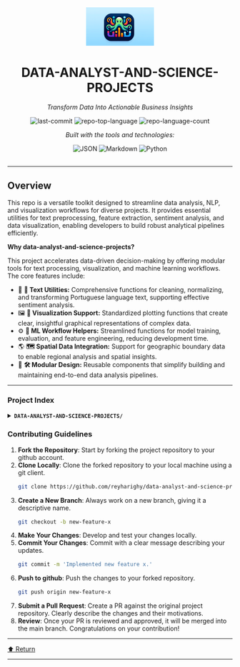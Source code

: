 <div id="top">

<!-- HEADER STYLE: CLASSIC -->
<div align="center">

<img src="data-analyst-and-science-projects.png" width="30%" style="position: relative; top: 0; right: 0;" alt="Project Logo"/>

# DATA-ANALYST-AND-SCIENCE-PROJECTS

<em>Transform Data Into Actionable Business Insights</em>

<!-- BADGES -->
<img src="https://img.shields.io/github/last-commit/reyharighy/data-analyst-and-science-projects?style=flat&logo=git&logoColor=white&color=0080ff" alt="last-commit">
<img src="https://img.shields.io/github/languages/top/reyharighy/data-analyst-and-science-projects?style=flat&color=0080ff" alt="repo-top-language">
<img src="https://img.shields.io/github/languages/count/reyharighy/data-analyst-and-science-projects?style=flat&color=0080ff" alt="repo-language-count">

<em>Built with the tools and technologies:</em>

<img src="https://img.shields.io/badge/JSON-000000.svg?style=flat&logo=JSON&logoColor=white" alt="JSON">
<img src="https://img.shields.io/badge/Markdown-000000.svg?style=flat&logo=Markdown&logoColor=white" alt="Markdown">
<img src="https://img.shields.io/badge/Python-3776AB.svg?style=flat&logo=Python&logoColor=white" alt="Python">

</div>
<br>

---

## Overview

This repo is a versatile toolkit designed to streamline data analysis, NLP, and visualization workflows for diverse projects. It provides essential utilities for text preprocessing, feature extraction, sentiment analysis, and data visualization, enabling developers to build robust analytical pipelines efficiently.

**Why data-analyst-and-science-projects?**

This project accelerates data-driven decision-making by offering modular tools for text processing, visualization, and machine learning workflows. The core features include:

- 🧩 **🎯 Text Utilities:** Comprehensive functions for cleaning, normalizing, and transforming Portuguese language text, supporting effective sentiment analysis.
- 🖼️ **🌟 Visualization Support:** Standardized plotting functions that create clear, insightful graphical representations of complex data.
- ⚙️ **🤖 ML Workflow Helpers:** Streamlined functions for model training, evaluation, and feature engineering, reducing development time.
- 🌎 **🗺️ Spatial Data Integration:** Support for geographic boundary data to enable regional analysis and spatial insights.
- 🔧 **🛠️ Modular Design:** Reusable components that simplify building and maintaining end-to-end data analysis pipelines.

---

### Project Index

<details closed>
	<summary><b><code>DATA-ANALYST-AND-SCIENCE-PROJECTS/</code></b></summary>
	<!-- __root__ Submodule -->
	<details>
		<summary><b>__root__</b></summary>
		<blockquote>
			<div class='directory-path' style='padding: 8px 0; color: #666;'>
				<code><b>⦿ __root__</b></code>
			<table style='width: 100%; border-collapse: collapse;'>
			<thead>
				<tr style='background-color: #f8f9fa;'>
					<th style='width: 30%; text-align: left; padding: 8px;'>File Name</th>
					<th style='text-align: left; padding: 8px;'>Summary</th>
				</tr>
			</thead>
			</table>
		</blockquote>
	</details>
	<!-- Customer-Analysis-on-Brazillian-E-Commerce-by-Olist Submodule -->
	<details>
		<summary><b>Customer-Analysis-on-Brazillian-E-Commerce-by-Olist</b></summary>
		<blockquote>
			<div class='directory-path' style='padding: 8px 0; color: #666;'>
				<code><b>⦿ Customer-Analysis-on-Brazillian-E-Commerce-by-Olist</b></code>
			<table style='width: 100%; border-collapse: collapse;'>
			<thead>
				<tr style='background-color: #f8f9fa;'>
					<th style='width: 30%; text-align: left; padding: 8px;'>File Name</th>
					<th style='text-align: left; padding: 8px;'>Summary</th>
				</tr>
			</thead>
				<tr style='border-bottom: 1px solid #eee;'>
					<td style='padding: 8px;'><b><a href='https://github.com/reyharighy/data-analyst-and-science-projects/blob/master/Customer-Analysis-on-Brazillian-E-Commerce-by-Olist/text_utils.py'>text_utils.py</a></b></td>
					<td style='padding: 8px;'>- Provides a comprehensive suite of functions and classes for text preprocessing, feature extraction, and sentiment analysis tailored to Portuguese language data<br>- Facilitates cleaning, normalization, and transformation of textual data, enabling effective sentiment classification and visualization within a larger e-commerce analytics architecture<br>- Supports building robust NLP pipelines for customer feedback insights in the Brazilian e-commerce context.</td>
				</tr>
				<tr style='border-bottom: 1px solid #eee;'>
					<td style='padding: 8px;'><b><a href='https://github.com/reyharighy/data-analyst-and-science-projects/blob/master/Customer-Analysis-on-Brazillian-E-Commerce-by-Olist/viz_utils.py'>viz_utils.py</a></b></td>
					<td style='padding: 8px;'>- The <code>viz_utils.py</code> file serves as a utility module within the Customer Analysis on Brazilian E-Commerce project, providing essential functions for data visualization<br>- Its primary purpose is to streamline and standardize the creation and customization of plots, enabling clear and insightful graphical representations of customer data and e-commerce metrics<br>- By consolidating plotting functions, this module supports the overall architecture of the project, facilitating effective data exploration and communication through visually compelling charts.</td>
				</tr>
				<tr style='border-bottom: 1px solid #eee;'>
					<td style='padding: 8px;'><b><a href='https://github.com/reyharighy/data-analyst-and-science-projects/blob/master/Customer-Analysis-on-Brazillian-E-Commerce-by-Olist/ml_utils.py'>ml_utils.py</a></b></td>
					<td style='padding: 8px;'>- The <code>ml_utils.py</code> file serves as a utility module within the project, providing a collection of functions and classes to streamline machine learning workflows<br>- It facilitates tasks such as model training, evaluation, and analysis for classification and clustering algorithms, enabling data scientists and developers to focus on model development and improvement<br>- Overall, it enhances the efficiency and organization of the machine learning pipeline in the Brazilian e-commerce analysis project.</td>
				</tr>
				<tr style='border-bottom: 1px solid #eee;'>
					<td style='padding: 8px;'><b><a href='https://github.com/reyharighy/data-analyst-and-science-projects/blob/master/Customer-Analysis-on-Brazillian-E-Commerce-by-Olist/custom_transformers.py'>custom_transformers.py</a></b></td>
					<td style='padding: 8px;'>- Custom_transformers.pyThis module provides custom functions and transformer classes designed to streamline data preprocessing and feature engineering within the Brazilian e-commerce analysis project<br>- It facilitates efficient data ingestion and integrates tailored transformation steps into machine learning pipelines, supporting both data optimization and domain-specific processing tasks essential for the overall analytical architecture.</td>
				</tr>
				<tr style='border-bottom: 1px solid #eee;'>
					<td style='padding: 8px;'><b><a href='https://github.com/reyharighy/data-analyst-and-science-projects/blob/master/Customer-Analysis-on-Brazillian-E-Commerce-by-Olist/Brasil.json'>Brasil.json</a></b></td>
					<td style='padding: 8px;'>- Brasil.jsonThis file defines the geographical boundaries and regional classifications within Brazil, specifically detailing the states and their respective regions<br>- It serves as a foundational data source for spatial analysis and visualization tasks within the broader customer analysis project<br>- By providing precise geographic delineations, this file enables the project to associate customer data with specific locations, facilitating regional insights and targeted decision-making across Brazils diverse territories.</td>
				</tr>
				<tr style='border-bottom: 1px solid #eee;'>
					<td style='padding: 8px;'><b><a href='https://github.com/reyharighy/data-analyst-and-science-projects/blob/master/Customer-Analysis-on-Brazillian-E-Commerce-by-Olist/README.md'>README.md</a></b></td>
					<td style='padding: 8px;'>- The code file in this project is designed to facilitate comprehensive analysis of the Brazilian e-commerce marketplace, specifically focusing on data provided by Olist<br>- Its primary purpose is to process, clean, and analyze transactional and customer data to uncover insights into sales performance, customer behavior, and operational efficiency within the Olist platform<br>- By doing so, it supports data-driven decision-making aimed at enhancing marketplace strategies, improving customer satisfaction, and optimizing logistics and sales processes across Brazil’s e-commerce ecosystem.</td>
				</tr>
				<tr style='border-bottom: 1px solid #eee;'>
					<td style='padding: 8px;'><b><a href='https://github.com/reyharighy/data-analyst-and-science-projects/blob/master/Customer-Analysis-on-Brazillian-E-Commerce-by-Olist/Final_Project.ipynb'>Final_Project.ipynb</a></b></td>
					<td style='padding: 8px;'>- Final_Project.ipynbThis Jupyter Notebook serves as the core analytical report for the customer analysis of the Brazilian e-commerce platform Olist<br>- It consolidates data exploration, preprocessing, and insights generation to understand customer behaviors and segmentation<br>- The notebooks primary purpose is to facilitate data-driven decision-making by providing comprehensive analysis and visualizations that highlight key customer patterns, preferences, and potential opportunities for targeted marketing or service improvements within the broader e-commerce data architecture.</td>
				</tr>
			</table>
		</blockquote>
	</details>
	<!-- Statistical-Analysis-on-Youtube-Trending-Video Submodule -->
	<details>
		<summary><b>Statistical-Analysis-on-Youtube-Trending-Video</b></summary>
		<blockquote>
			<div class='directory-path' style='padding: 8px 0; color: #666;'>
				<code><b>⦿ Statistical-Analysis-on-Youtube-Trending-Video</b></code>
			<table style='width: 100%; border-collapse: collapse;'>
			<thead>
				<tr style='background-color: #f8f9fa;'>
					<th style='width: 30%; text-align: left; padding: 8px;'>File Name</th>
					<th style='text-align: left; padding: 8px;'>Summary</th>
				</tr>
			</thead>
				<tr style='border-bottom: 1px solid #eee;'>
					<td style='padding: 8px;'><b><a href='https://github.com/reyharighy/data-analyst-and-science-projects/blob/master/Statistical-Analysis-on-Youtube-Trending-Video/Data_Understanding.ipynb'>Data_Understanding.ipynb</a></b></td>
					<td style='padding: 8px;'>- Data Understanding in YouTube Trending Video AnalysisThis notebook provides a comprehensive exploration of the YouTube trending videos dataset, focusing on understanding the datas structure, content, and key characteristics<br>- It serves as a foundational step within the overall project architecture, enabling informed decision-making for subsequent analysis and modeling tasks<br>- By examining data distributions, identifying patterns, and clarifying data quality, this component ensures that the insights derived are accurate and meaningful, ultimately supporting the project's goal of analyzing trends and viewer engagement on YouTube.</td>
				</tr>
				<tr style='border-bottom: 1px solid #eee;'>
					<td style='padding: 8px;'><b><a href='https://github.com/reyharighy/data-analyst-and-science-projects/blob/master/Statistical-Analysis-on-Youtube-Trending-Video/Data_Preparation.ipynb'>Data_Preparation.ipynb</a></b></td>
					<td style='padding: 8px;'>- Data_Preparation.ipynbThis notebook serves as a crucial component within the overall data pipeline, responsible for transforming raw YouTube trending video data into a structured and analysis-ready format<br>- It imports foundational data understanding modules, ensuring consistency across the project, and performs data cleaning, feature engineering, and preprocessing steps<br>- These preparations enable accurate and insightful statistical analysis of trending videos, supporting the projects goal of understanding trends and patterns in YouTube content performance.</td>
				</tr>
				<tr style='border-bottom: 1px solid #eee;'>
					<td style='padding: 8px;'><b><a href='https://github.com/reyharighy/data-analyst-and-science-projects/blob/master/Statistical-Analysis-on-Youtube-Trending-Video/Explanatory_Data_Analysis.ipynb'>Explanatory_Data_Analysis.ipynb</a></b></td>
					<td style='padding: 8px;'>- Explanatory Data Analysis NotebookThis Jupyter notebook provides a comprehensive exploratory analysis of the YouTube trending videos dataset<br>- Its primary purpose is to uncover key patterns, insights, and trends within the data, facilitating a deeper understanding of factors influencing trending videos on YouTube<br>- This analysis serves as a foundational step for informing subsequent modeling, feature engineering, or strategic decision-making within the broader project architecture.</td>
				</tr>
				<tr style='border-bottom: 1px solid #eee;'>
					<td style='padding: 8px;'><b><a href='https://github.com/reyharighy/data-analyst-and-science-projects/blob/master/Statistical-Analysis-on-Youtube-Trending-Video/README.md'>README.md</a></b></td>
					<td style='padding: 8px;'>- Facilitates comprehensive statistical analysis of YouTube trending videos within the U.S<br>- region, aiming to uncover patterns, relationships, and insights that influence video popularity and engagement<br>- Supports data-driven decision-making by examining correlations, testing hypotheses, and visualizing trends to enhance content strategy and understanding of factors contributing to trending video sustainability.</td>
				</tr>
			</table>
		</blockquote>
	</details>
	<!-- Traveloka-New-Year-Hotel-Rooms Submodule -->
	<details>
		<summary><b>Traveloka-New-Year-Hotel-Rooms</b></summary>
		<blockquote>
			<div class='directory-path' style='padding: 8px 0; color: #666;'>
				<code><b>⦿ Traveloka-New-Year-Hotel-Rooms</b></code>
			<table style='width: 100%; border-collapse: collapse;'>
			<thead>
				<tr style='background-color: #f8f9fa;'>
					<th style='width: 30%; text-align: left; padding: 8px;'>File Name</th>
					<th style='text-align: left; padding: 8px;'>Summary</th>
				</tr>
			</thead>
				<tr style='border-bottom: 1px solid #eee;'>
					<td style='padding: 8px;'><b><a href='https://github.com/reyharighy/data-analyst-and-science-projects/blob/master/Traveloka-New-Year-Hotel-Rooms/Data_Understanding_and_Preparation.ipynb'>Data_Understanding_and_Preparation.ipynb</a></b></td>
					<td style='padding: 8px;'>- SummaryThis notebook serves as the foundational step in the data pipeline for the Traveloka New Year Hotel Rooms project<br>- It focuses on exploring, analyzing, and cleaning the raw data to ensure quality and consistency<br>- By preparing the data effectively, it enables accurate modeling and insights generation, supporting the overall goal of optimizing hotel room offerings and enhancing user experience during the New Year period<br>- This step is crucial for establishing a reliable data foundation for subsequent analysis and machine learning tasks within the project architecture.</td>
				</tr>
				<tr style='border-bottom: 1px solid #eee;'>
					<td style='padding: 8px;'><b><a href='https://github.com/reyharighy/data-analyst-and-science-projects/blob/master/Traveloka-New-Year-Hotel-Rooms/Explanatory_Data_Analysis.ipynb'>Explanatory_Data_Analysis.ipynb</a></b></td>
					<td style='padding: 8px;'>- Explanatory_Data_Analysis.ipynbThis notebook serves as the foundational analysis component of the project, providing insights into the hotel room data<br>- It explores and visualizes key patterns, trends, and relationships within the dataset to inform subsequent modeling and decision-making processes<br>- Overall, it helps establish a clear understanding of the data landscape, supporting the projects goal of optimizing hotel room offerings and enhancing user experience within the broader Traveloka platform.</td>
				</tr>
				<tr style='border-bottom: 1px solid #eee;'>
					<td style='padding: 8px;'><b><a href='https://github.com/reyharighy/data-analyst-and-science-projects/blob/master/Traveloka-New-Year-Hotel-Rooms/README.md'>README.md</a></b></td>
					<td style='padding: 8px;'>- Provides insights into hotel availability, customer satisfaction drivers, and optimal discount strategies to enhance revenue and guest experience during the New Year campaign<br>- By analyzing key factors such as ratings, reviews, and location, it supports data-driven decision-making for strategic pricing, feature improvements, and exclusive offers within the broader hotel industry data architecture.</td>
				</tr>
			</table>
		</blockquote>
	</details>
	<!-- Predictive-Machine-Learning-for-Telco-Customer-Churn Submodule -->
	<details>
		<summary><b>Predictive-Machine-Learning-for-Telco-Customer-Churn</b></summary>
		<blockquote>
			<div class='directory-path' style='padding: 8px 0; color: #666;'>
				<code><b>⦿ Predictive-Machine-Learning-for-Telco-Customer-Churn</b></code>
			<table style='width: 100%; border-collapse: collapse;'>
			<thead>
				<tr style='background-color: #f8f9fa;'>
					<th style='width: 30%; text-align: left; padding: 8px;'>File Name</th>
					<th style='text-align: left; padding: 8px;'>Summary</th>
				</tr>
			</thead>
				<tr style='border-bottom: 1px solid #eee;'>
					<td style='padding: 8px;'><b><a href='https://github.com/reyharighy/data-analyst-and-science-projects/blob/master/Predictive-Machine-Learning-for-Telco-Customer-Churn/Model_Benchmarking.ipynb'>Model_Benchmarking.ipynb</a></b></td>
					<td style='padding: 8px;'>- Model Benchmarking for Telco Customer Churn PredictionThis notebook serves as the core component for evaluating and comparing various machine learning models designed to predict customer churn within the Telco dataset<br>- It systematically benchmarks different algorithms to identify the most effective approach for accurate and reliable churn prediction<br>- By providing insights into model performance, this file supports the broader goal of enhancing customer retention strategies through data-driven decision-making in the overall project architecture.</td>
				</tr>
				<tr style='border-bottom: 1px solid #eee;'>
					<td style='padding: 8px;'><b><a href='https://github.com/reyharighy/data-analyst-and-science-projects/blob/master/Predictive-Machine-Learning-for-Telco-Customer-Churn/Imbalanced_Dataset.ipynb'>Imbalanced_Dataset.ipynb</a></b></td>
					<td style='padding: 8px;'>- The <code>Imbalanced_Dataset.ipynb</code> notebook serves as a foundational component within the predictive machine learning pipeline for telco customer churn analysis<br>- Its primary purpose is to load and prepare the dataset, specifically addressing class imbalance issues, and to integrate key modeling components from the <code>Model_Benchmarking</code> module<br>- This setup enables subsequent model training, evaluation, and benchmarking efforts, ensuring that the dataset is appropriately configured for robust churn prediction across the entire architecture.</td>
				</tr>
				<tr style='border-bottom: 1px solid #eee;'>
					<td style='padding: 8px;'><b><a href='https://github.com/reyharighy/data-analyst-and-science-projects/blob/master/Predictive-Machine-Learning-for-Telco-Customer-Churn/Model_Explanation.ipynb'>Model_Explanation.ipynb</a></b></td>
					<td style='padding: 8px;'>- Model Explanation NotebookThis notebook serves as a comprehensive interpretability layer within the Predictive Machine Learning for Telco Customer Churn project<br>- Its primary purpose is to analyze and elucidate the predictive models developed to identify customer churn<br>- By importing related notebooks and leveraging various explanation techniques, it provides insights into feature importance and model decision-making processes<br>- This enhances transparency, enabling stakeholders to understand the factors driving customer attrition predictions and supporting data-driven decision-making across the overall architecture.</td>
				</tr>
				<tr style='border-bottom: 1px solid #eee;'>
					<td style='padding: 8px;'><b><a href='https://github.com/reyharighy/data-analyst-and-science-projects/blob/master/Predictive-Machine-Learning-for-Telco-Customer-Churn/Data_Understanding.ipynb'>Data_Understanding.ipynb</a></b></td>
					<td style='padding: 8px;'>- Data_Understanding.ipynbThis notebook serves as the foundational step in the predictive machine learning pipeline for the telco customer churn project<br>- It focuses on comprehending the business problem by analyzing the telecommunications market landscape and identifying key factors influencing customer retention<br>- The insights gained here guide subsequent data processing and modeling efforts, ensuring that the solution aligns with business objectives and addresses real-world challenges in reducing customer churn.</td>
				</tr>
				<tr style='border-bottom: 1px solid #eee;'>
					<td style='padding: 8px;'><b><a href='https://github.com/reyharighy/data-analyst-and-science-projects/blob/master/Predictive-Machine-Learning-for-Telco-Customer-Churn/Explanatory_Data_Analysis.ipynb'>Explanatory_Data_Analysis.ipynb</a></b></td>
					<td style='padding: 8px;'>- Explanatory Data AnalysisThis notebook serves as the foundational step in the project, providing a comprehensive exploration of the telco customer dataset<br>- It aims to understand data distributions, identify key features, and uncover patterns or relationships that influence customer churn<br>- By performing detailed visualizations and statistical summaries, it informs feature selection and preprocessing strategies, ultimately guiding the development of accurate predictive models within the overall machine learning pipeline.</td>
				</tr>
				<tr style='border-bottom: 1px solid #eee;'>
					<td style='padding: 8px;'><b><a href='https://github.com/reyharighy/data-analyst-and-science-projects/blob/master/Predictive-Machine-Learning-for-Telco-Customer-Churn/Feature_Engineering.ipynb'>Feature_Engineering.ipynb</a></b></td>
					<td style='padding: 8px;'>- The <code>Feature_Engineering.ipynb</code> notebook plays a crucial role in transforming raw customer data into a structured, informative format suitable for machine learning models<br>- It focuses on creating meaningful features that enhance the predictive power of models aimed at identifying telco customer churn<br>- By systematically engineering features, this component ensures that the data fed into the modeling pipeline is optimized for accuracy and robustness, thereby underpinning the overall architectures goal of reliable churn prediction.</td>
				</tr>
				<tr style='border-bottom: 1px solid #eee;'>
					<td style='padding: 8px;'><b><a href='https://github.com/reyharighy/data-analyst-and-science-projects/blob/master/Predictive-Machine-Learning-for-Telco-Customer-Churn/Hyperparameter_Tuning.ipynb'>Hyperparameter_Tuning.ipynb</a></b></td>
					<td style='padding: 8px;'>- Hyperparameter Tuning for Telco Customer Churn PredictionThis notebook orchestrates the hyperparameter tuning process for the customer churn prediction model within the Telco dataset project<br>- It leverages imported datasets and pre-defined estimators to optimize model performance by systematically exploring the best hyperparameter configurations<br>- Overall, this code facilitates the enhancement of predictive accuracy and robustness, contributing to the broader goal of developing a reliable churn prediction system as part of the projects machine learning architecture.</td>
				</tr>
				<tr style='border-bottom: 1px solid #eee;'>
					<td style='padding: 8px;'><b><a href='https://github.com/reyharighy/data-analyst-and-science-projects/blob/master/Predictive-Machine-Learning-for-Telco-Customer-Churn/README.md'>README.md</a></b></td>
					<td style='padding: 8px;'>- Provides the core predictive modeling logic to identify customers at risk of churn based on their usage patterns<br>- It integrates data preprocessing, feature engineering, model training, and evaluation, enabling targeted retention strategies<br>- This component is essential within the architecture to support data-driven decision-making for customer retention efforts in the telco ecosystem.</td>
				</tr>
			</table>
		</blockquote>
	</details>
</details>

### Contributing Guidelines

1. **Fork the Repository**: Start by forking the project repository to your github account.
2. **Clone Locally**: Clone the forked repository to your local machine using a git client.
   ```sh
   git clone https://github.com/reyharighy/data-analyst-and-science-projects
   ```
3. **Create a New Branch**: Always work on a new branch, giving it a descriptive name.
   ```sh
   git checkout -b new-feature-x
   ```
4. **Make Your Changes**: Develop and test your changes locally.
5. **Commit Your Changes**: Commit with a clear message describing your updates.
   ```sh
   git commit -m 'Implemented new feature x.'
   ```
6. **Push to github**: Push the changes to your forked repository.
   ```sh
   git push origin new-feature-x
   ```
7. **Submit a Pull Request**: Create a PR against the original project repository. Clearly describe the changes and their motivations.
8. **Review**: Once your PR is reviewed and approved, it will be merged into the main branch. Congratulations on your contribution!

---

<div align="left"><a href="#top">⬆ Return</a></div>

---
